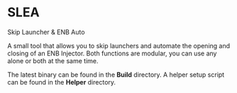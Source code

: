 # SLEA
Skip Launcher &amp; ENB Auto

A small tool that allows you to skip launchers and automate the opening and closing of an ENB Injector.
Both functions are modular, you can use any alone or both at the same time.

The latest binary can be found in the __Build__ directory.
A helper setup script can be found in the __Helper__ directory.
